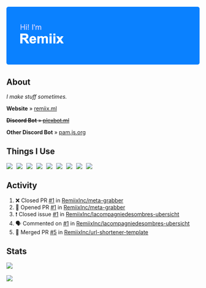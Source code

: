 ![Hi! I'm Remiix](header.png)

## About
*I make stuff sometimes.*

**Website** » [remiix.ml](https://remiix.ml)

~~**Discord Bot** » [plexbot.ml](https://plexbot.ml)~~

**Other Discord Bot** » [pam.js.org](https://pam.js.org)

## Things I Use
<img src="https://cdn.glitch.com/17eaef8d-c248-49b5-81da-45e23cdc0b12%2Ficons8-html-5-48.png" align="left" width="26px">
<img src="https://cdn.glitch.com/17eaef8d-c248-49b5-81da-45e23cdc0b12%2Ficons8-css3-48.png" align="left" width="26px">
<img src="https://upload.wikimedia.org/wikipedia/commons/thumb/9/99/Unofficial_JavaScript_logo_2.svg/1200px-Unofficial_JavaScript_logo_2.svg.png" align="left" width="26px">
<img src="https://adevait.com/img/techtion/nodejs.png" align="left" width="26px">
<img src="https://upload.wikimedia.org/wikipedia/commons/thumb/d/db/Npm-logo.svg/1200px-Npm-logo.svg.png" align="left" width="26px">
<img src="https://cdn.glitch.com/17eaef8d-c248-49b5-81da-45e23cdc0b12%2Ficons8-atom-editor-48.png" align="left" width="26px">
<img src="https://coteditor.com/img/appicon/128@2x.png" align="left" width="26px">
<img src="https://cdn.discordapp.com/emojis/692384394509287434.png" align="left" width="26px">
<img src="https://camo.githubusercontent.com/ecd26da2781fab762519a48fc3368b15cead42a41f1de1df726a0e7becd9d725/68747470733a2f2f64657669636f6e732e6769746875622e696f2f64657669636f6e2f64657669636f6e2e6769742f69636f6e732f6769746875622f6769746875622d6f726967696e616c2e737667" align="left" width="26px">
<br>

## Activity
<!--START_SECTION:activity-->
1. ❌ Closed PR [#1](https://github.com/RemiixInc/meta-grabber/pull/1) in [RemiixInc/meta-grabber](https://github.com/RemiixInc/meta-grabber)
2. 💪 Opened PR [#1](https://github.com/RemiixInc/meta-grabber/pull/1) in [RemiixInc/meta-grabber](https://github.com/RemiixInc/meta-grabber)
3. ❗️ Closed issue [#1](https://github.com/RemiixInc/lacompagniedesombres-ubersicht/issues/1) in [RemiixInc/lacompagniedesombres-ubersicht](https://github.com/RemiixInc/lacompagniedesombres-ubersicht)
4. 🗣 Commented on [#1](https://github.com/RemiixInc/lacompagniedesombres-ubersicht/issues/1) in [RemiixInc/lacompagniedesombres-ubersicht](https://github.com/RemiixInc/lacompagniedesombres-ubersicht)
5. 🎉 Merged PR [#5](https://github.com/RemiixInc/url-shortener-template/pull/5) in [RemiixInc/url-shortener-template](https://github.com/RemiixInc/url-shortener-template)
<!--END_SECTION:activity-->

## Stats
[![](https://github-readme-stats.vercel.app/api/top-langs/?username=RemiixInc&show_icons=true&theme=dark)]()

[![](https://github-readme-stats.vercel.app/api?username=RemiixInc&theme=dark)]()
